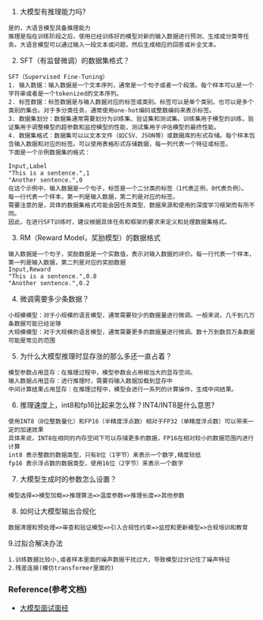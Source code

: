 1. 大模型有推理能力吗?

```text
是的，大语言模型具备推理能力
推理是指在训练阶段之后，使用已经训练好的模型对新的输入数据进行预测、生成或分类等任务。大语言模型可以通过输入一段文本或问题，然后生成相应的回答或补全文本。
```

2. SFT（有监督微调）的数据集格式？

```text
SFT（Supervised Fine-Tuning）
1. 输入数据：输入数据是一个文本序列，通常是一个句子或者一个段落。每个样本可以是一个字符串或者是一个tokenized的文本序列。
2. 标签数据：标签数据是与输入数据对应的标签或类别。标签可以是单个类别，也可以是多个类别的集合。对于多分类任务，通常使用one-hot编码或整数编码来表示标签。
3. 数据集划分：数据集通常需要划分为训练集、验证集和测试集。训练集用于模型的训练，验证集用于调整模型的超参数和监控模型的性能，测试集用于评估模型的最终性能。
4. 数据集格式：数据集可以以文本文件（如CSV、JSON等）或数据库的形式存储。每个样本包含输入数据和对应的标签。可以使用表格形式存储数据，每一列代表一个特征或标签。
下面是一个示例数据集的格式：

Input,Label
"This is a sentence.",1
"Another sentence.",0
在这个示例中，输入数据是一个句子，标签是一个二分类的标签（1代表正例，0代表负例）。
每一行代表一个样本，第一列是输入数据，第二列是对应的标签。
需要注意的是，具体的数据集格式可能会因任务类型、数据来源和使用的深度学习框架而有所不同。
因此，在进行SFT训练时，建议根据具体任务和框架的要求来定义和处理数据集格式。
```

3. RM（Reward Model，奖励模型）的数据格式

```text
输入数据是一个句子，奖励数据是一个实数值，表示对输入数据的评价。每一行代表一个样本，第一列是输入数据，第二列是对应的奖励数据
Input,Reward
"This is a sentence.",0.8
"Another sentence.",0.2
```

4. 微调需要多少条数据？

```text
小规模模型：对于小规模的语言模型，通常需要较少的数据量进行微调。一般来说，几千到几万条数据可能已经足够
大规模模型：对于大规模的语言模型，通常需要更多的数据量进行微调。数十万到数百万条数据可能是常见的范围
```

5. 为什么大模型推理时显存涨的那么多还一直占着？

```text
模型参数占用显存：在推理过程中，模型参数会占用相当大的显存空间。
输入数据占用显存：进行推理时，需要将输入数据加载到显存中
中间计算结果占用显存：在推理过程中，模型会进行一系列的计算操作，生成中间结果。
```

6. 推理速度上，int8和fp16比起来怎么样？INT4/INT8是什么意思?

```text
使用INT8（8位整数量化）和FP16（半精度浮点数）相对于FP32（单精度浮点数）可以带来一定的加速效果
具体来说，INT8在相同的内存空间下可以存储更多的数据，FP16在相对较小的数据范围内进行计算
int8 表示整数的数据类型，只有8位（1字节）来表示一个数字,精度较低
fp16 表示浮点数的数据类型，使用16位（2字节）来表示一个数字
```

7. 大模型生成时的参数怎么设置？

```text
模型选择=>模型加载=>推理算法=>温度参数=>推理长度=>其他参数
```

8. 如何让大模型输出合规化

```text
数据清理和预处理=>审查和验证模型=>引入合规性约束=>监控和更新模型=>合规培训和教育
```

9.过拟合解决办法

```text
1.训练数据比较小,或者样本里面的噪声数据干扰过大，导致模型过分记住了噪声特征
2.残差连接(模仿transformer里面的)
```

### Reference(参考文档)

* [大模型面试面经](https://zhuanlan.zhihu.com/p/643560888)

















